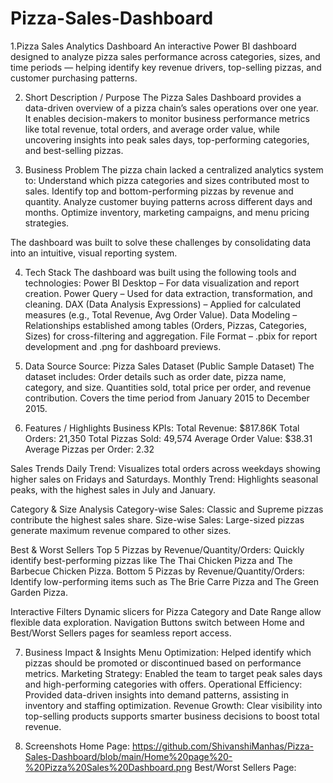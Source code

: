 # Pizza-Sales-Dashboard
1.Pizza Sales Analytics Dashboard 
An interactive Power BI dashboard designed to analyze pizza sales performance across categories, sizes, and time periods — helping identify key revenue drivers, top-selling pizzas, and customer purchasing patterns.

2. Short Description / Purpose
The Pizza Sales Dashboard provides a data-driven overview of a pizza chain’s sales operations over one year. It enables decision-makers to monitor business performance metrics like total revenue, total orders, and average order value, while uncovering insights into peak sales days, top-performing categories, and best-selling pizzas.

3. Business Problem
The pizza chain lacked a centralized analytics system to:
Understand which pizza categories and sizes contributed most to sales.
Identify top and bottom-performing pizzas by revenue and quantity.
Analyze customer buying patterns across different days and months.
Optimize inventory, marketing campaigns, and menu pricing strategies.

The dashboard was built to solve these challenges by consolidating data into an intuitive, visual reporting system.

4. Tech Stack
The dashboard was built using the following tools and technologies:
Power BI Desktop – For data visualization and report creation.
Power Query – Used for data extraction, transformation, and cleaning.
DAX (Data Analysis Expressions) – Applied for calculated measures (e.g., Total Revenue, Avg Order Value).
Data Modeling – Relationships established among tables (Orders, Pizzas, Categories, Sizes) for cross-filtering and aggregation.
File Format – .pbix for report development and .png for dashboard previews.

5. Data Source
Source: Pizza Sales Dataset (Public Sample Dataset)
The dataset includes:
Order details such as order date, pizza name, category, and size.
Quantities sold, total price per order, and revenue contribution.
Covers the time period from January 2015 to December 2015.

6. Features / Highlights
Business KPIs:
Total Revenue: $817.86K
Total Orders: 21,350
Total Pizzas Sold: 49,574
Average Order Value: $38.31
Average Pizzas per Order: 2.32

Sales Trends
Daily Trend: Visualizes total orders across weekdays showing higher sales on Fridays and Saturdays.
Monthly Trend: Highlights seasonal peaks, with the highest sales in July and January.

Category & Size Analysis
Category-wise Sales: Classic and Supreme pizzas contribute the highest sales share.
Size-wise Sales: Large-sized pizzas generate maximum revenue compared to other sizes.

Best & Worst Sellers
Top 5 Pizzas by Revenue/Quantity/Orders: Quickly identify best-performing pizzas like The Thai Chicken Pizza and The Barbecue Chicken Pizza.
Bottom 5 Pizzas by Revenue/Quantity/Orders: Identify low-performing items such as The Brie Carre Pizza and The Green Garden Pizza.

Interactive Filters
Dynamic slicers for Pizza Category and Date Range allow flexible data exploration.
Navigation Buttons switch between Home and Best/Worst Sellers pages for seamless report access.

7. Business Impact & Insights
Menu Optimization: Helped identify which pizzas should be promoted or discontinued based on performance metrics.
Marketing Strategy: Enabled the team to target peak sales days and high-performing categories with offers.
Operational Efficiency: Provided data-driven insights into demand patterns, assisting in inventory and staffing optimization.
Revenue Growth: Clear visibility into top-selling products supports smarter business decisions to boost total revenue.

8. Screenshots
Home Page: https://github.com/ShivanshiManhas/Pizza-Sales-Dashboard/blob/main/Home%20page%20-%20Pizza%20Sales%20Dashboard.png
Best/Worst Sellers Page: 
